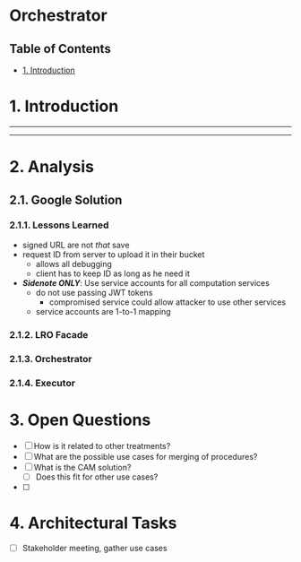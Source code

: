 # Orchestrator <!-- omit in toc -->
## Table of Contents <!-- omit in toc -->
- [1. Introduction](#1-introduction)

# 1. Introduction

---
---

# 2. Analysis
## 2.1. Google Solution

### 2.1.1. Lessons Learned
- signed URL are not *that* save
- request ID from server to upload it in their bucket
  - allows all debugging
  - client has to keep ID as long as he need it
- ***Sidenote ONLY***: Use service accounts for all computation services
  - do not use passing JWT tokens
    - compromised service could allow attacker to use other services
  - service accounts are 1-to-1 mapping

### 2.1.2. LRO Facade

### 2.1.3. Orchestrator

### 2.1.4. Executor

# 3. Open Questions
- [ ] How is it related to other treatments?
- [ ] What are the possible use cases for merging of procedures?
- [ ] What is the CAM solution?
  - [ ] Does this fit for other use cases?
- [ ] 

# 4. Architectural Tasks
- [ ] Stakeholder meeting, gather use cases